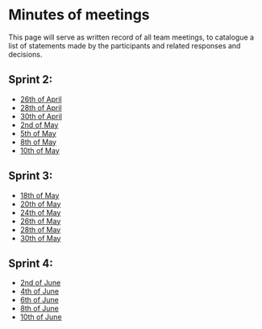 Minutes of meetings
==========
This page will serve as written record of all team meetings, to catalogue a list of statements made by the participants and related responses and decisions.

Sprint 2:
---------

- [26th of April](26_4.md)
- [28th of April](28_4.md)
- [30th of April](30_4.md)
- [2nd of May](2_5.md)
- [5th of May](5_5.md)
- [8th of May](8_5.md)
- [10th of May](10_5.md)

Sprint 3:
---------

- [18th of May](18_5.md)
- [20th of May](20_5.md)
- [24th of May](24_5.md)
- [26th of May](26_5.md)
- [28th of May](28_5.md)
- [30th of May](30_5.md)

Sprint 4:
---------

- [2nd of June](2_6.md)
- [4th of June](4_6.md)
- [6th of June](6_6.md)
- [8th of June](8_6.md)
- [10th of June](10_6.md)
